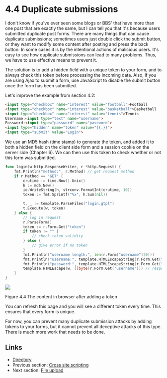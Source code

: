 # 4.4 Duplicate submissions

I don't know if you've ever seen some blogs or BBS' that have more than one post that are exactly the same, but I can tell you that it's because users submitted duplicate post forms. There are many things that can cause duplicate submissions; sometimes users just double click the submit button, or they want to modify some content after posting and press the back button. In some cases it is by the intentional actions of malicious users. It's easy to see how duplicate submissions can lead to many problems. Thus, we have to use effective means to prevent it.

The solution is to add a hidden field with a unique token to your form, and to always check this token before processing the incoming data. Also, if you are using Ajax to submit a form, use JavaScript to disable the submit button once the form has been submitted.

Let's improve the example from section 4.2:
```html
<input type="checkbox" name="interest" value="football">Football
<input type="checkbox" name="interest" value="basketball">Basketball
<input type="checkbox" name="interest" value="tennis">Tennis
Username:<input type="text" name="username">
Password:<input type="password" name="password">
<input type="hidden" name="token" value="{{.}}">
<input type="submit" value="Login">
```
We use an MD5 hash (time stamp) to generate the token, and added it to both a hidden field on the client side form and a session cookie on the server side (Chapter 6). We can then use this token to check whether or not this form was submitted.
```Go
func login(w http.ResponseWriter, r *http.Request) {
    fmt.Println("method:", r.Method) // get request method
    if r.Method == "GET" {
        crutime := time.Now().Unix()
        h := md5.New()
        io.WriteString(h, strconv.FormatInt(crutime, 10))
        token := fmt.Sprintf("%x", h.Sum(nil))

        t, _ := template.ParseFiles("login.gtpl")
        t.Execute(w, token)
    } else {
        // log in request
        r.ParseForm()
        token := r.Form.Get("token")
        if token != "" {
            // check token validity
        } else {
            // give error if no token
        }
        fmt.Println("username length:", len(r.Form["username"][0]))
        fmt.Println("username:", template.HTMLEscapeString(r.Form.Get("username"))) // print in server side
        fmt.Println("password:", template.HTMLEscapeString(r.Form.Get("password")))
        template.HTMLEscape(w, []byte(r.Form.Get("username"))) // respond to client
    }
}
```

![](images/4.4.token.png?raw=true)

Figure 4.4 The content in browser after adding a token

You can refresh this page and you will see a different token every time. This ensures that every form is unique.

For now, you can prevent many duplicate submission attacks by adding tokens to your forms, but it cannot prevent all deceptive attacks of this type. There is much more work that needs to be done.

## Links

- [Directory](preface.md)
- Previous section: [Cross site scripting](04.3.md)
- Next section: [File upload](04.5.md)
